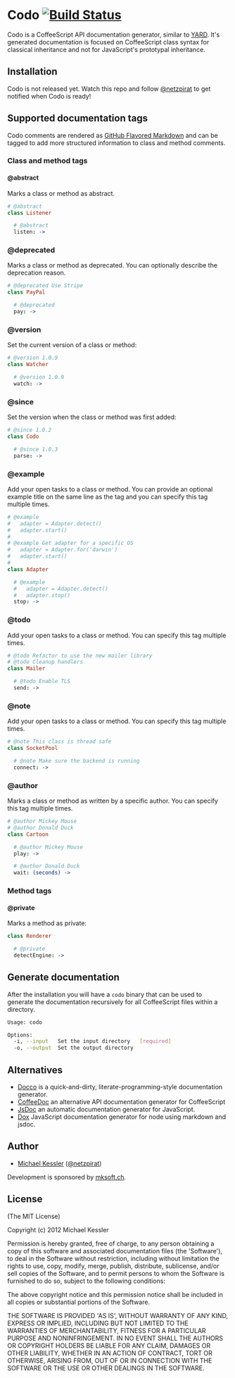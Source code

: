 # Codo [![Build Status](https://secure.travis-ci.org/netzpirat/codo.png)](http://travis-ci.org/netzpirat/codo.png)

Codo is a CoffeeScript API documentation generator, similar to [YARD](http://yardoc.org/). It's generated documentation
is focused on CoffeeScript class syntax for classical inheritance and not for JavaScript's prototypal inheritance.

## Installation

Codo is not released yet. Watch this repo and follow [@netzpirat](http://twitter.com/#!/netzpirat) to get notified
when Codo is ready!

## Supported documentation tags

Codo comments are rendered as [GitHub Flavored Markdown](http://github.github.com/github-flavored-markdown/)
and can be tagged to add more structured information to class and method comments.

### Class and method tags

#### @abstract

Marks a class or method as abstract.

```CoffeeScript
# @abstract
class Listener

  # @abstract
  listen: ->
```

### @deprecated

Marks a class or method as deprecated. You can optionally describe the deprecation reason.

```CoffeeScript
# @deprecated Use Stripe
class PayPal

  # @deprecated
  pay: ->
```

### @version

Set the current version of a class or method:

```CoffeeScript
# @version 1.0.9
class Watcher

  # @version 1.0.9
  watch: ->
```

### @since

Set the version when the class or method was first added:

```CoffeeScript
# @since 1.0.2
class Codo

  # @since 1.0.3
  parse: ->
```

### @example

Add your open tasks to a class or method. You can provide an optional example title on the same line as the tag and
you can specify this tag multiple times.

```CoffeeScript
# @example
#   adapter = Adapter.detect()
#   adapter.start()
#
# @example Get adapter for a specific OS
#   adapter = Adapter.for('darwin')
#   adapter.start()
#
class Adapter

  # @example
  #   adapter = Adapter.detect()
  #   adapter.stop()
  stop: ->
```

### @todo

Add your open tasks to a class or method. You can specify this tag multiple times.

```CoffeeScript
# @todo Refactor to use the new mailer library
# @todo Cleanup handlers
class Mailer

  # @todo Enable TLS
  send: ->
```

### @note

Add your open tasks to a class or method. You can specify this tag multiple times.

```CoffeeScript
# @note This class is thread safe
class SocketPool

  # @note Make sure the backend is running
  connect: ->
```

### @author

Marks a class or method as written by a specific author. You can specify this tag multiple times.

```CoffeeScript
# @author Mickey Mouse
# @author Donald Duck
class Cartoon

  # @author Mickey Mouse
  play: ->

  # @author Donald Duck
  wait: (seconds) ->
```

### Method tags

#### @private

Marks a method as private:

```CoffeeScript
class Renderer

  # @private
  detectEngine: ->
```

## Generate documentation

After the installation you will have a `codo` binary that can be used to generate the documentation recursively for all
CoffeeScript files within a directory.

```bash
Usage: codo

Options:
  -i, --input   Set the input directory   [required]
  -o, --output  Set the output directory
```

## Alternatives

* [Docco](http://jashkenas.github.com/docco/) is a quick-and-dirty, literate-programming-style documentation generator.
* [CoffeeDoc](https://github.com/omarkhan/coffeedoc) an alternative API documentation generator for CoffeeScript
* [JsDoc](https://github.com/micmath/jsdoc) an automatic documentation generator for JavaScript.
* [Dox](https://github.com/visionmedia/dox) JavaScript documentation generator for node using markdown and jsdoc.

## Author

* [Michael Kessler](https://github.com/netzpirat) ([@netzpirat](http://twitter.com/#!/netzpirat))

Development is sponsored by [mksoft.ch](https://mksoft.ch).

## License

(The MIT License)

Copyright (c) 2012 Michael Kessler

Permission is hereby granted, free of charge, to any person obtaining
a copy of this software and associated documentation files (the
'Software'), to deal in the Software without restriction, including
without limitation the rights to use, copy, modify, merge, publish,
distribute, sublicense, and/or sell copies of the Software, and to
permit persons to whom the Software is furnished to do so, subject to
the following conditions:

The above copyright notice and this permission notice shall be
included in all copies or substantial portions of the Software.

THE SOFTWARE IS PROVIDED 'AS IS', WITHOUT WARRANTY OF ANY KIND,
EXPRESS OR IMPLIED, INCLUDING BUT NOT LIMITED TO THE WARRANTIES OF
MERCHANTABILITY, FITNESS FOR A PARTICULAR PURPOSE AND NONINFRINGEMENT.
IN NO EVENT SHALL THE AUTHORS OR COPYRIGHT HOLDERS BE LIABLE FOR ANY
CLAIM, DAMAGES OR OTHER LIABILITY, WHETHER IN AN ACTION OF CONTRACT,
TORT OR OTHERWISE, ARISING FROM, OUT OF OR IN CONNECTION WITH THE
SOFTWARE OR THE USE OR OTHER DEALINGS IN THE SOFTWARE.
